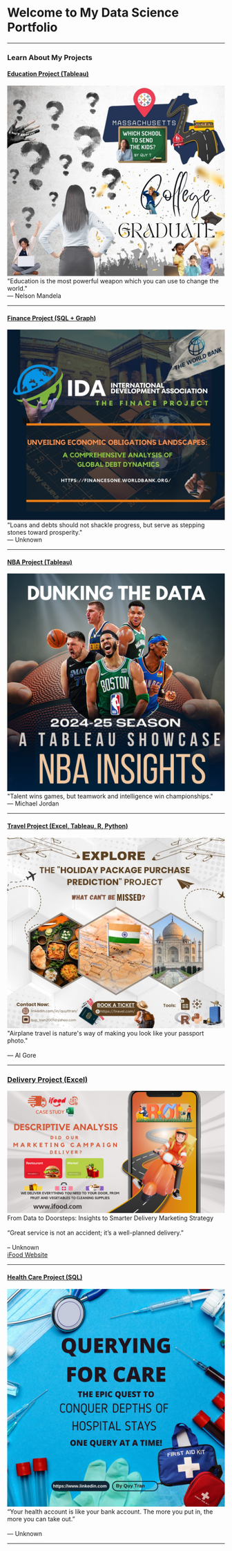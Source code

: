 # Welcome to My Data Science Portfolio

---

### Learn About My Projects

#### [Education Project (Tableau)](/tableau_education)
[<img src="images/DATA PROJECT.jpg?raw=true"/>](/tableau_education)
"Education is the most powerful weapon which you can use to change the world."   
— Nelson Mandela

---

#### [Finance Project (SQL + Graph)](/financeSQL)
[<img src="images/FinanceSQL/IDATitle.jpg?raw=true"/>](/financeSQL)
"Loans and debts should not shackle progress, but serve as stepping stones toward prosperity."   <br> 
— Unknown

---

#### [NBA Project (Tableau)](/NBA)
[<img src="images/NBA/1DunkingTheData.png?raw=true"/>](/NBA)
"Talent wins games, but teamwork and intelligence win championships."   <br> 
— Michael Jordan 

---

#### [Travel Project (Excel, Tableau, R, Python)](/TravelProject)
[<img src="images/TravelProject.jpg?raw=true"/>](/TravelProject)
"Airplane travel is nature's way of making you look like your passport photo."  <br>   
— Al Gore

---

### [Delivery Project (Excel)](https://www.linkedin.com/pulse/from-data-doorsteps-insights-smarter-delivery-marketing-quy-tran-xkf8c/?trackingId=%2BetIr%2BQ9SWKmXgCbhL7fgA%3D%3D)
  [<img src="images/iFoodPoster.png?raw=true"/>](https://www.linkedin.com/pulse/from-data-doorsteps-insights-smarter-delivery-marketing-quy-tran-xkf8c/?trackingId=%2BetIr%2BQ9SWKmXgCbhL7fgA%3D%3D)
From Data to Doorsteps: Insights to Smarter Delivery Marketing Strategy <br>   
“Great service is not an accident; it’s a well-planned delivery.”  <br>  
– Unknown <br>
  [iFood Website](https://www.ifood.com.br/)

---

#### [Health Care Project (SQL)](/files/HealthCareSQL.pdf)
[<img src="images/HealthSQL/HealthSQL.jpg?raw=true"/>](/files/HealthCareSQL.pdf)
“Your health account is like your bank account. The more you put in, the more you can take out.”   <br>   
— Unknown

---




